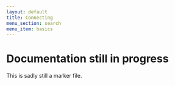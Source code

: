 ```yaml
---
layout: default
title: Connecting
menu_section: search
menu_item: basics
---
```



# Documentation still in progress

This is sadly still a marker file.

